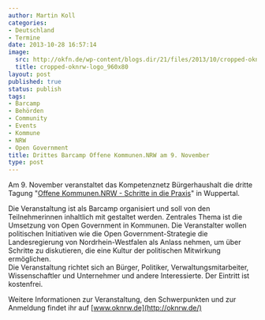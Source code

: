 ```yaml
---
author: Martin Koll
categories:
- Deutschland
- Termine
date: 2013-10-28 16:57:14
image:
  src: http://okfn.de/wp-content/blogs.dir/21/files/2013/10/cropped-oknrw-logo_960x80-415x34.png
  title: cropped-oknrw-logo_960x80
layout: post
published: true
status: publish
tags:
- Barcamp
- Behörden
- Community
- Events
- Kommune
- NRW
- Open Government
title: Drittes Barcamp Offene Kommunen.NRW am 9. November
type: post
---
```


Am 9. November veranstaltet das Kompetenznetz Bürgerhaushalt die dritte Tagung "[Offene Kommunen.NRW - Schritte in die Praxis](http://oknrw.de/)" in Wuppertal. 

Die Veranstaltung ist als Barcamp organisiert und soll von den Teilnehmerinnen inhaltlich mit gestaltet werden. Zentrales Thema ist die Umsetzung von Open Government in Kommunen. Die Veranstalter wollen politischen Initiativen wie die Open Government-Strategie die Landesregierung von Nordrhein-Westfalen als Anlass nehmen, um über Schritte zu diskutieren, die eine Kultur der politischen Mitwirkung ermöglichen.  
Die Veranstaltung richtet sich an Bürger, Politiker, Verwaltungsmitarbeiter, Wissenschaftler und Unternehmer und andere Interessierte. Der Eintritt ist kostenfrei.

Weitere Informationen zur Veranstaltung, den Schwerpunkten und zur Anmeldung findet ihr auf [www.oknrw.de](http://oknrw.de/)

 
